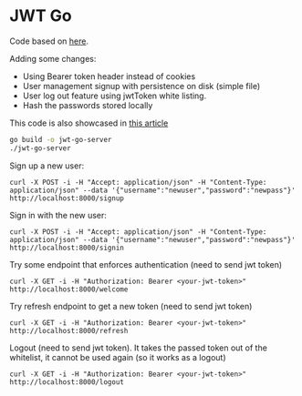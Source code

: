 # JWT Go
Code based on [here](https://github.com/sohamkamani/jwt-go-example).

Adding some changes:
- Using Bearer token header instead of cookies
- User management signup with persistence on disk (simple file)
- User log out feature using jwtToken white listing.
- Hash the passwords stored locally

This code is also showcased in [this article](https://miguelabate.com/jwt-token-auth-in-golang/) 

```sh
go build -o jwt-go-server
./jwt-go-server
```

Sign up a new user:
```
curl -X POST -i -H "Accept: application/json" -H "Content-Type: application/json" --data '{"username":"newuser","password":"newpass"}' http://localhost:8000/signup

```

Sign in with the new user:
```
curl -X POST -i -H "Accept: application/json" -H "Content-Type: application/json" --data '{"username":"newuser","password":"newpass"}' http://localhost:8000/signin

```

Try some endpoint that enforces authentication (need to send jwt token)
```
curl -X GET -i -H "Authorization: Bearer <your-jwt-token>" http://localhost:8000/welcome
```

Try refresh endpoint to get a new token (need to send jwt token)
```
curl -X GET -i -H "Authorization: Bearer <your-jwt-token>" http://localhost:8000/refresh
```
Logout (need to send jwt token). It takes the passed token out of the whitelist, it cannot be used again (so it works as a logout)
```
curl -X GET -i -H "Authorization: Bearer <your-jwt-token>" http://localhost:8000/logout
```

